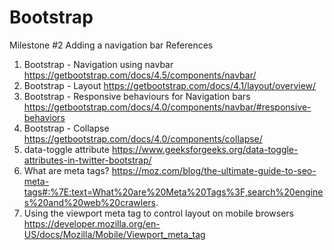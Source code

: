 # Bootstrap
Milestone #2 Adding a navigation bar
References
1. Bootstrap - Navigation using navbar https://getbootstrap.com/docs/4.5/components/navbar/
2. Bootstrap - Layout https://getbootstrap.com/docs/4.1/layout/overview/
3. Bootstrap - Responsive behaviours for Navigation bars https://getbootstrap.com/docs/4.0/components/navbar/#responsive-behaviors
4. Bootstrap - Collapse https://getbootstrap.com/docs/4.0/components/collapse/
5. data-toggle attribute https://www.geeksforgeeks.org/data-toggle-attributes-in-twitter-bootstrap/
6. What are meta tags? https://moz.com/blog/the-ultimate-guide-to-seo-meta-tags#:%7E:text=What%20are%20Meta%20Tags%3F,search%20engines%20and%20web%20crawlers.
7. Using the viewport meta tag to control layout on mobile browsers https://developer.mozilla.org/en-US/docs/Mozilla/Mobile/Viewport_meta_tag
